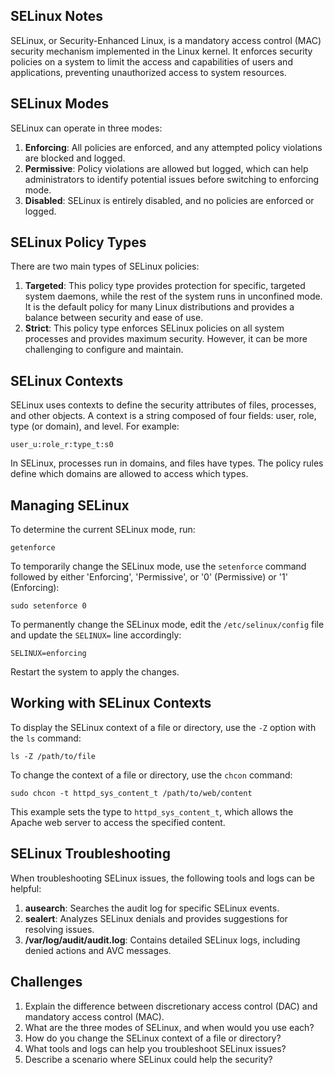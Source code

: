 ## SELinux Notes

SELinux, or Security-Enhanced Linux, is a mandatory access control (MAC) security mechanism implemented in the Linux kernel. It enforces security policies on a system to limit the access and capabilities of users and applications, preventing unauthorized access to system resources.

## SELinux Modes

SELinux can operate in three modes:

1. **Enforcing**: All policies are enforced, and any attempted policy violations are blocked and logged.
2. **Permissive**: Policy violations are allowed but logged, which can help administrators to identify potential issues before switching to enforcing mode.
3. **Disabled**: SELinux is entirely disabled, and no policies are enforced or logged.

## SELinux Policy Types

There are two main types of SELinux policies:

1. **Targeted**: This policy type provides protection for specific, targeted system daemons, while the rest of the system runs in unconfined mode. It is the default policy for many Linux distributions and provides a balance between security and ease of use.
2. **Strict**: This policy type enforces SELinux policies on all system processes and provides maximum security. However, it can be more challenging to configure and maintain.

## SELinux Contexts

SELinux uses contexts to define the security attributes of files, processes, and other objects. A context is a string composed of four fields: user, role, type (or domain), and level. For example:

```
user_u:role_r:type_t:s0
```

In SELinux, processes run in domains, and files have types. The policy rules define which domains are allowed to access which types.

## Managing SELinux

To determine the current SELinux mode, run:

```
getenforce
```

To temporarily change the SELinux mode, use the `setenforce` command followed by either 'Enforcing', 'Permissive', or '0' (Permissive) or '1' (Enforcing):

```
sudo setenforce 0
```

To permanently change the SELinux mode, edit the `/etc/selinux/config` file and update the `SELINUX=` line accordingly:

```
SELINUX=enforcing
```

Restart the system to apply the changes.

## Working with SELinux Contexts

To display the SELinux context of a file or directory, use the `-Z` option with the `ls` command:

```
ls -Z /path/to/file
```

To change the context of a file or directory, use the `chcon` command:

```
sudo chcon -t httpd_sys_content_t /path/to/web/content
```

This example sets the type to `httpd_sys_content_t`, which allows the Apache web server to access the specified content.

## SELinux Troubleshooting

When troubleshooting SELinux issues, the following tools and logs can be helpful:

1. **ausearch**: Searches the audit log for specific SELinux events.
2. **sealert**: Analyzes SELinux denials and provides suggestions for resolving issues.
3. **/var/log/audit/audit.log**: Contains detailed SELinux logs, including denied actions and AVC messages.

## Challenges

1. Explain the difference between discretionary access control (DAC) and mandatory access control (MAC).
2. What are the three modes of SELinux, and when would you use each?
3. How do you change the SELinux context of a file or directory?
4. What tools and logs can help you troubleshoot SELinux issues?
5. Describe a scenario where SELinux could help the security?
